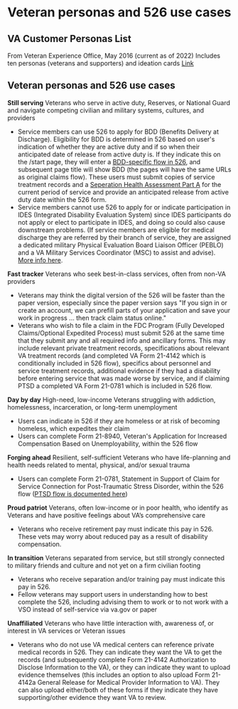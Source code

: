 # Veteran personas and 526 use cases

## VA Customer Personas List
From Veteran Experience Office, May 2016 (current as of 2022)
Includes ten personas (veterans and supporters) and ideation cards
[Link](https://github.com/department-of-veterans-affairs/va.gov-team/blob/master/platform/design/va-customer-personas/VA%20Customer%20Personas.pdf)

## Veteran personas and 526 use cases

**Still serving**
Veterans who serve in active duty, Reserves, or National Guard and navigate competing civilian and military systems, cultures, and providers
- Service members can use 526 to apply for BDD (Benefits Delivery at Discharge). Eligibility for BDD is determined in 526 based on user's indication of whether they are active duty and if so when their anticipated date of release from active duty is. If they indicate this on the /start page, they will enter a [BDD-specific flow in 526](https://github.com/department-of-veterans-affairs/va.gov-team/blob/master/products/disability/526ez/526-overall-flow.md), and subsequent page title will show BDD (the pages will have the same URLs as original claims flow). These users must submit copies of service treatment records and a [Seperation Health  Assessment Part A](https://www.benefits.va.gov/compensation/dbq_publicdbqs.asp) for the current period of service and provide an anticipated release from active duty date within the 526 form. 
- Service members cannot use 526 to apply for or indicate participation in IDES (Integrated Disability Evaluation System) since IDES participants do not apply or elect to participate in IDES, and doing so could also cause downstream problems. (If service members are eligible for medical discharge they are referred by their branch of service, they are assigned a dedicated military Physical Evaluation Board Liaison Officer (PEBLO) and a VA Military Services Coordinator (MSC) to assist and advise). [More info here](https://github.com/department-of-veterans-affairs/digital-experience-products/issues/752).

**Fast tracker**
Veterans who seek best-in-class services, often from non-VA providers
- Veterans may think the digital version of the 526 will be faster than the paper version, especially since the paper version says "If you sign in or create an account, we can prefill parts of your application and save your work in progress ... then track claim status online."
- Veterans who wish to file a claim in the FDC Program (Fully Developed Claims/Optional Expedited Process) must submit 526 at the same time that they submit any and all required info and ancillary forms. This may include relevant private treatment records, specifications about relevant VA treatment records (and completed VA Form 21-4142 which is conditionally included in 526 flow), specifics about personnel and service treatment records, additional evidence if they had a disability before entering service that was made worse by service, and if claiming PTSD a completed VA Form 21-0781 which is included in 526 flow.

**Day by day**
High-need, low-income Veterans struggling with addiction, homelessness, incarceration, or long-term unemployment
- Users can indicate in 526 if they are homeless or at risk of becoming homeless, which expedites their claim
- Users can complete Form 21-8940, Veteran's Application for Increased Compensation Based on Unemployability, within the 526 flow

**Forging ahead**
Resilient, self-sufficient Veterans who have life-planning and health needs related to mental, physical, and/or sexual trauma
- Users can complete Form 21-0781, Statement in Support of Claim for Service Connection for Post-Traumatic Stress Disorder, within the 526 flow ([PTSD flow is documented here](https://github.com/department-of-veterans-affairs/va.gov-team/blob/master/products/disability/526ez/526-overall-flow.md))

**Proud patriot**
Veterans, often low-income or in poor health, who identify as Veterans and have positive feelings about VA’s comprehensive care
- Veterans who receive retirement pay must indicate this pay in 526. These vets may worry about reduced pay as a result of disability compensation.

**In transition**
Veterans separated from service, but still strongly connected to military friends and culture and not yet on a firm civilian footing
- Veterans who receive separation and/or training pay must indicate this pay in 526.
- Fellow veterans may support users in understanding how to best complete the 526, including advising them to work or to not work with a VSO instead of self-service via va.gov or paper

**Unaffiliated**
Veterans who have little interaction with, awareness of, or interest in VA services or Veteran issues
- Veterans who do not use VA medical centers can reference private medical records in 526. They can indicate they want the VA to get the records (and subsequently complete Form 21-4142 Authorization to Disclose Information to the VA), or they can indicate they want to upload evidence themselves (this includes an option to also upload Form 21-4142a General Release for Medical Provider Information to VA). They can also upload either/both of these forms if they indicate they have supporting/other evidence they want VA to review.


